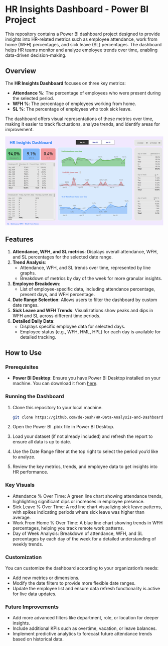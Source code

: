 # HR Insights Dashboard - Power BI Project

This repository contains a Power BI dashboard project designed to provide insights into HR-related metrics such as employee attendance, work from home (WFH) percentages, and sick leave (SL) percentages. The dashboard helps HR teams monitor and analyze employee trends over time, enabling data-driven decision-making.

## Overview

The **HR Insights Dashboard** focuses on three key metrics:

- **Attendance %**: The percentage of employees who were present during the selected period.
- **WFH %**: The percentage of employees working from home.
- **SL %**: The percentage of employees who took sick leave.

The dashboard offers visual representations of these metrics over time, making it easier to track fluctuations, analyze trends, and identify areas for improvement.

![Dashboard Overview](./dashboard.png)

## Features

1. **Attendance, WFH, and SL metrics**: Displays overall attendance, WFH, and SL percentages for the selected date range.
2. **Trend Analysis**:
   - Attendance, WFH, and SL trends over time, represented by line graphs.
   - Breakdown of metrics by day of the week for more granular insights.
3. **Employee Breakdown**:
   - List of employee-specific data, including attendance percentage, present days, and WFH percentage.
4. **Date Range Selection**: Allows users to filter the dashboard by custom date ranges.
5. **Sick Leave and WFH Trends**: Visualizations show peaks and dips in WFH and SL across different time periods.
6. **Detailed Daily Data**:
   - Displays specific employee data for selected days.
   - Employee status (e.g., WFH, HML, HPL) for each day is available for detailed tracking.

## How to Use

### Prerequisites

- **Power BI Desktop**: Ensure you have Power BI Desktop installed on your machine. You can download it from [here](https://powerbi.microsoft.com/desktop).

### Running the Dashboard

1. Clone this repository to your local machine.
   ```bash
   git clone https://github.com/de-pesh/HR-Data-Analysis-and-Dashboard.git
   ```

2.	Open the Power BI .pbix file in Power BI Desktop.
3.	Load your dataset (if not already included) and refresh the report to ensure all data is up to date.
4.	Use the Date Range filter at the top right to select the period you’d like to analyze.
5.	Review the key metrics, trends, and employee data to get insights into HR performance.

### Key Visuals

-	Attendance % Over Time: A green line chart showing attendance trends, highlighting significant dips or increases in employee presence.
-	Sick Leave % Over Time: A red line chart visualizing sick leave patterns, with spikes indicating periods where sick leave was higher than average.
-	Work From Home % Over Time: A blue line chart showing trends in WFH percentages, helping you track remote work patterns.
-	Day of Week Analysis: Breakdown of attendance, WFH, and SL percentages by each day of the week for a detailed understanding of weekly trends.

### Customization

You can customize the dashboard according to your organization’s needs:

-	Add new metrics or dimensions.
-	Modify the date filters to provide more flexible date ranges.
-	Update the employee list and ensure data refresh functionality is active for live data updates.

### Future Improvements

-	Add more advanced filters like department, role, or location for deeper insights.
-	Include additional KPIs such as overtime, vacation, or leave balances.
-	Implement predictive analytics to forecast future attendance trends based on historical data.
